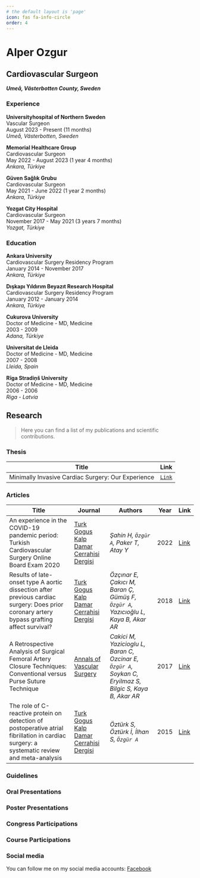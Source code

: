 ```yaml
---
# the default layout is 'page'
icon: fas fa-info-circle
order: 4
---
```

# Alper Ozgur

## Cardiovascular Surgeon

***Umeå, Västerbotten County, Sweden***

### Experience

**Universityhospital of Northern Sweden**  
Vascular Surgeon  
August 2023 - Present (11 months)  
*Umeå, Västerbotten, Sweden*  

**Memorial Healthcare Group**  
Cardiovascular Surgeon  
May 2022 - August 2023 (1 year 4 months)  
*Ankara, Türkiye*  

**Güven Sağlık Grubu**  
Cardiovascular Surgeon  
May 2021 - June 2022 (1 year 2 months)  
*Ankara, Türkiye*

**Yozgat City Hospital**  
Cardiovascular Surgeon  
November 2017 - May 2021 (3 years 7 months)  
*Yozgat, Türkiye*  

### Education

**Ankara University**  
Cardiovascular Surgery Residency Program  
January 2014 - November 2017  
*Ankara, Türkiye*

**Dışkapı Yıldırım Beyazıt Research Hospital**  
Cardiovascular Surgery Residency Program  
January 2012 - January 2014  
*Ankara, Türkiye*

**Cukurova University**  
Doctor of Medicine - MD, Medicine  
2003 - 2009  
*Adana, Türkiye*

**Universitat de Lleida**  
Doctor of Medicine - MD, Medicine  
2007 - 2008  
*Lleida, Spain*

**Rīga Stradiņš University**  
Doctor of Medicine - MD, Medicine  
2006 - 2006  
*Riga - Latvia*


## Research

>Here you can find a list of my publications and scientific contributions.

### Thesis

| Title | Link |
| ----- | ---- |
| Minimally Invasive Cardiac Surgery: Our Experience| [`Link`](https://tez.yok.gov.tr/UlusalTezMerkezi/TezGoster?key=q3-d9QtLoVA2OMExHSkJpTw0GH3OQwPvLGMBkaSqcCw3DudRdcG48yX0vbdOlvEN)|

### Articles

| Title | Journal | Authors | Year | Link |
| ----- | ------- | ------- | ---- | ---- |
| An experience in the COVID-19 pandemic period: Turkish Cardiovascular Surgery Online Board Exam 2020 | [Turk Gogus Kalp Damar Cerrahisi Dergisi](https://tgkdc.dergisi.org) | *Şahin H, `Özgür A`, Paker T, Atay Y* | 2022| [Link](https://tgkdc.dergisi.org/uploads/pdf/pdf_TGKDC_3554.pdf)|
| Results of late-onset type A aortic dissection after previous cardiac surgery: Does prior coronary artery bypass grafting affect survival? | [Turk Gogus Kalp Damar Cerrahisi Dergisi](https://tgkdc.dergisi.org) | *Özçınar E, Çakıcı M, Baran Ç, Gümüş F, `Özgür A`, Yazıcıoğlu L, Kaya B, Akar AR* | 2018| [Link](https://tgkdc.dergisi.org/uploads/pdf/pdf_TGKDC_2625.pdf)|
| A Retrospective Analysis of Surgical Femoral Artery Closure Techniques: Conventional versus Purse Suture Technique | [Annals of Vascular Surgery](https://www.annalsofvascularsurgery.com) | *Cakici M, Yazicioglu L, Baran C, Ozcinar E, `Özgür A`, Soykan C, Eryilmaz S, Bilgic S, Kaya B, Akar AR*  | 2017 |[Link](https://www.annalsofvascularsurgery.com/action/showPdf?pii=S0890-5096%2816%2930775-0)|
| The role of C-reactive protein on detection of postoperative atrial fibrillation in cardiac surgery: a systematic review and meta-analysis | [Turk Gogus Kalp Damar Cerrahisi Dergisi](https://tgkdc.dergisi.org) | *Öztürk S, Öztürk İ, İlhan S, `Özgür A`* | 2015 | [Link](https://tgkdc.dergisi.org/uploads/pdf/pdf_TGKDC_2179.pdf)|


### Guidelines  

### Oral Presentations

### Poster Presentations

### Congress Participations

### Course Participations

### Social media

You can follow me on my social media accounts: 
[Facebook](http://www.facebook.com)

